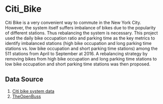 # Citi_Bike
Citi Bike is a very convenient way to commute in the New York City. However, the system itself suffers imbalance of bikes due to the popularity of different stations.  Thus rebalancing the system is necessary. This project used the daily bike occupation ratio and parking time as the key metrics to identify imbalanced stations (high bike occupation and long parking time stations vs. low bike occupation and short parking time stations) among the 511 stations from April to September at 2016.   A rebalancing strategy by removing bikes from high bike occupation and long parking time stations to low bike occupation and short parking time stations was then proposed. 

## Data Source
1. [Citi bike system data](https://www.citibikenyc.com/system-data)
2. [TheOpenBuss](https://www.theopenbus.com/)
